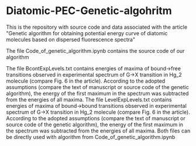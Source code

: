 # Diatomic-PEC-Genetic-algohritm
This is the repository with source code and data associated with the article "Genetic algorithm for obtaining potential energy curve of diatomic molecules based on dispersed
fluorescence spectra"

The file Code_of_genetic_algorithm.ipynb  contains the source code of our algorithm

The file BcontExpLevels.txt contains energies of maxima of bound->free transitions observed in experimental spectrum of G->X transition in Hg_2 molecule (compare Fig. 6 in the article). According to the adopted assumptions (compare the text of 
manuscript or source code of the genetic algorithm), the energy of the first maximum in the spectrum was subtracted from the energies of all maxima.
The file LevelExpLevels.txt contains energies of maxima of bound->bound transitions observed in experimental spectrum of G->X transition in Hg_2 molecule (compare Fig. 6 in the article). According to the adopted assumptions (compare the text of 
manuscript or source code of the genetic algorithm), the energy of the first maximum in the spectrum was subtracted from the energies of all maxima.
Both files can be directly used with algorithm from Code_of_genetic_algorithm.ipynb 






